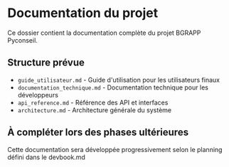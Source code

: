 # Documentation du projet

Ce dossier contient la documentation complète du projet BGRAPP Pyconseil.

## Structure prévue

- `guide_utilisateur.md` - Guide d'utilisation pour les utilisateurs finaux
- `documentation_technique.md` - Documentation technique pour les développeurs
- `api_reference.md` - Référence des API et interfaces
- `architecture.md` - Architecture générale du système

## À compléter lors des phases ultérieures

Cette documentation sera développée progressivement selon le planning défini dans le devbook.md 